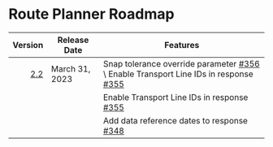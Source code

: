 # Route Planner Roadmap
Version | Release Date | Features
-------: | --------------- | -------------
[2.2](https://github.com/bcgov/ols-router/issues?q=is%3Aopen+is%3Aissue+milestone%3A%22Route+Planner+2.2%22)|March 31, 2023| Snap tolerance override parameter [#356](https://github.com/bcgov/ols-router/issues/356) \\ Enable Transport Line IDs in response [#355](https://github.com/bcgov/ols-router/issues/355)
|||Enable Transport Line IDs in response [#355](https://github.com/bcgov/ols-router/issues/355)
|||Add data reference dates to response [#348](https://github.com/bcgov/ols-router/issues/348)
